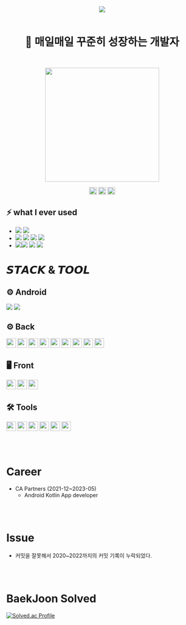 <div align="center">
  <img src="https://capsule-render.vercel.app/api?type=wave&color=0067a3&height=150&section=header&text=KwonJuyeong&fontColor=ffffff&fontSize=70&animation=fadeIn&fontAlignY=55">
</div>

<br>

<h1 align="center">
 🌱 매일매일 꾸준히 성장하는 개발자
</h1>
<br>

<p align="center">
 <img src="https://github.com/kwonjuyeong/kwonjuyeong/assets/57522230/25423a11-4381-422b-918a-31c921b98ddd" width="300"/>
</p>

<div align="center">
 <a href="mailto:kjy1ho@gmail.com"><img src="https://img.shields.io/badge/Gmail-1765F6?style=plastic&logo=gmail&logoColor=white" height="20px"/></a>
 <img src="https://img.shields.io/badge/Naver-03C75A?style=plastic&logo=Naver&logoColor=white&link=mailto:kjy1ho@naver.com" height="20px"/>
 <a href="https://kjy1ho.tistory.com/"><img src="https://img.shields.io/badge/tistory-000000?style=flat-square&logo=tistory&logoColor=white" height="20px"/></a>
</div>

## ⚡ what I ever used
- <img src="https://img.shields.io/badge/Kotlin-7F52FF?style=for-the-badge&logo=kotlin&logoColor=white"> <img src="https://img.shields.io/badge/Android-3DDC84?style=for-the-badge&logo=android&logoColor=white">
- <img src="https://img.shields.io/badge/Spring-6DB33F?style=for-the-badge&logo=Spring&logoColor=white"> <img src="https://img.shields.io/badge/React-61DAFB?style=for-the-badge&logo=React%20IDE&logoColor=white"> <img src="https://img.shields.io/badge/MySQL-4479A1?style=for-the-badge&logo=MySQL&logoColor=white"> <img src="https://img.shields.io/badge/MariaDB-003545?style=for-the-badge&logo=MariaDB&logoColor=white">
- <img src="https://img.shields.io/badge/github-181717?style=for-the-badge&logo=github&logoColor=white"><img src="https://img.shields.io/badge/androidstudio-3DDC84?style=for-the-badge&logo=androidstudio&logoColor=white"> <img src="https://img.shields.io/badge/Eclipse-2C2255?style=for-the-badge&logo=Eclipse%20IDE&logoColor=white"> <img src="https://img.shields.io/badge/jira software-0052CC?style=for-the-badge&logo=jira software%20IDE&logoColor=white">

# 𝙎𝙏𝘼𝘾𝙆 & 𝙏𝙊𝙊𝙇
## ⚙️ Android
<img src="https://img.shields.io/badge/Kotlin-7F52FF?style=for-the-badge&logo=kotlin&logoColor=white"> <img src="https://img.shields.io/badge/Android-3DDC84?style=for-the-badge&logo=android&logoColor=white">
## ⚙️ Back
<img src="https://img.shields.io/badge/Redis-DC382D?style=flat&logo=redis&logoColor=white" height="25px"/> <img src="https://img.shields.io/badge/Swagger-85EA2D?style=flat&logo=swagger&logoColor=white" height="25px"/> <img src="https://img.shields.io/badge/SpringBoot-6DB33F?style=flat&logo=springboot&logoColor=white" height="25px"/> <img src="https://img.shields.io/badge/SpringSecurity-6DB33F?style=flat&logo=springsecurity&logoColor=white" height="25px"/> <img src="https://img.shields.io/badge/MySQL-4479A1?style=flat&logo=mysql&logoColor=white" height="25px"/> <img src="https://img.shields.io/badge/Java-0B2C4A?style=flat&logo=java&logoColor=white" height="25px"/> <img src="https://img.shields.io/badge/Hibernate-59666C?style=flat&logo=hibernate&logoColor=white" height="25px"/> <img src="https://img.shields.io/badge/Json WebTokens-black?style=flat&logo=jsonwebtokens&logoColor=white" height="25px"/> <img src="https://img.shields.io/badge/WebSocket Stomp-black?style=flat&logoColor=white" height="25px"/> <br>
## 🖥️ Front
<img src="https://img.shields.io/badge/JavaScript-F7DF1E?style=flat&logo=javascript&logoColor=white" height="25px"/> <img src="https://img.shields.io/badge/Vue.js-4FC08D?style=flat&logo=vuedotjs&logoColor=white" height="25px"/> <img src="https://img.shields.io/badge/Thymeleaf-005F0F?style=flat&logo=thymeleaf&logoColor=white" height="25px"/> <br>
## 🛠️ Tools
<img src="https://img.shields.io/badge/Postman-FF6C37? style=flat&logo=postman&logoColor=white" height="25px"/> <img src="https://img.shields.io/badge/Git-F05032?style=flat&logo=git&logoColor=white" height="25px"/> <img src="https://img.shields.io/badge/Github-black?style=flat&logo=github&logoColor=white" height="25px"/> <img src="https://img.shields.io/badge/Notion-black?style=flat&logo=notion&logoColor=white" height="25px"/> <img src="https://img.shields.io/badge/Figma-black?style=flat&logo=figma&logoColor=white" height="25px"/> <img src="https://img.shields.io/badge/IntelliJ IDEA-black?style=flat&logo=intellijidea&logoColor=white" height="25px"/>

<br><br>
# Career
- CA Partners (2021-12~2023-05)
  - Android Kotlin App developer
 
<br><br>
# Issue
- 커밋을 잘못해서 2020~2022까지의 커밋 기록이 누락되었다.

<br><br>
# BaekJoon Solved
[![Solved.ac Profile](http://mazassumnida.wtf/api/v2/generate_badge?boj=kjy1ho)](https://solved.ac/kjy1ho/)
